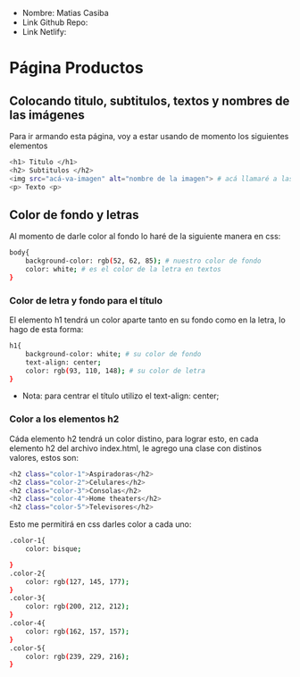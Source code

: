 * Nombre: Matias Casiba
* Link Github Repo:
* Link Netlify:

# Página Productos

## Colocando titulo, subtitulos, textos y nombres de las imágenes
Para ir armando esta página, voy a estar usando de momento los siguientes elementos
```sh
<h1> Titulo </h1>
<h2> Subtitulos </h2>
<img src="acá-va-imagen" alt="nombre de la imagen"> # acá llamaré a las imágenes.
<p> Texto <p>
```

## Color de fondo y letras
Al momento de darle color al fondo lo haré de la siguiente manera en css:
```sh
body{
    background-color: rgb(52, 62, 85); # nuestro color de fondo
    color: white; # es el color de la letra en textos
}
```

### Color de letra y fondo para el título
El elemento h1 tendrá un color aparte tanto en su fondo como en la letra, lo hago de esta forma:
```sh
h1{
    background-color: white; # su color de fondo
    text-align: center;
    color: rgb(93, 110, 148); # su color de letra
}
```
* Nota: para centrar el título utilizo el text-align: center;

### Color a los elementos h2
Cáda elemento h2 tendrá un color distino, para lograr esto, en cada elemento h2 del archivo index.html, le agrego una clase con distinos valores, estos son:
```sh
<h2 class="color-1">Aspiradoras</h2>
<h2 class="color-2">Celulares</h2>
<h2 class="color-3">Consolas</h2>
<h2 class="color-4">Home theaters</h2>
<h2 class="color-5">Televisores</h2>
```
Esto me permitirá en css darles color a cada uno:
```sh
.color-1{
    color: bisque;

}
.color-2{
    color: rgb(127, 145, 177);
}
.color-3{
    color: rgb(200, 212, 212);
}
.color-4{
    color: rgb(162, 157, 157);
}
.color-5{
    color: rgb(239, 229, 216);
}
```

